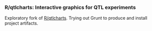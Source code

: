### R/qtlcharts: Interactive graphics for QTL experiments

Exploratory fork of [R/qtlcharts](http://kbroman.org/qtlcharts/). Trying out Grunt to produce and install project artifacts.